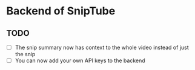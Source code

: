 # Backend of SnipTube

## TODO

* [ ] The snip summary now has context to the whole video instead of just the snip
* [ ] You can now add your own API keys to the backend
